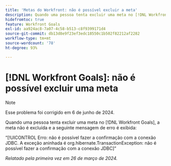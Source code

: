 ```yaml
---
title: 'Metas do Workfront: não é possível excluir a meta'
description: Quando uma pessoa tenta excluir uma meta no [!DNL Workfront Goals], a meta não é excluída e uma mensagem de erro é exibida.
hidefromtoc: true
feature: Workfront Goals
exl-id: aa924ac8-7a07-4c58-b513-c8f9399171d4
source-git-commit: db13d8e9f23ef3edc18550c1b502f82212af2282
workflow-type: tm+mt
source-wordcount: '78'
ht-degree: 93%

---
```


# [!DNL Workfront Goals]: não é possível excluir uma meta

>[!NOTE]
>
>Esse problema foi corrigido em 6 de junho de 2024.

Quando uma pessoa tenta excluir uma meta no [!DNL Workfront Goals], a meta não é excluída e a seguinte mensagem de erro é exibida:

“[!UICONTROL Erro: não é possível fazer a confirmação com a conexão JDBC. A exceção aninhada é org.hibernate.TransactionException: não é possível fazer a confirmação com a conexão JDBC]”

_Relatado pela primeira vez em 26 de março de 2024._
